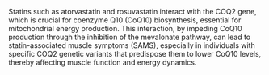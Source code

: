 Statins such as atorvastatin and rosuvastatin interact with the COQ2 gene, which is crucial for coenzyme Q10 (CoQ10) biosynthesis, essential for mitochondrial energy production. This interaction, by impeding CoQ10 production through the inhibition of the mevalonate pathway, can lead to statin-associated muscle symptoms (SAMS), especially in individuals with specific COQ2 genetic variants that predispose them to lower CoQ10 levels, thereby affecting muscle function and energy dynamics.